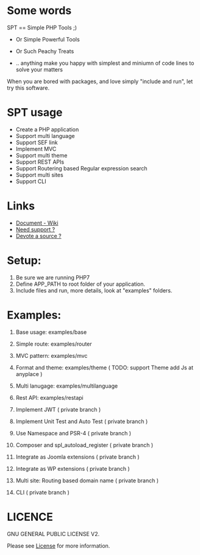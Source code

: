 # Some words

SPT == Simple PHP Tools ;)

- Or Simple Powerful Tools

- Or Such Peachy Treats

- .. anything make you happy with simplest and miniumn of code lines to solve your matters

When you are bored with packages, and love simply "include and run", let try this software.

# SPT usage

- Create a PHP application
- Support multi language
- Support SEF link
- Implement MVC
- Support multi theme
- Support REST APIs
- Support Routering based Regular expression search
- Support multi sites
- Support CLI

# Links

- [Document - Wiki](https://github.com/smpleader/spt/wiki/)
- [Need support ?](https://github.com/smpleader/spt/issues)
- [Devote a source ?](https://github.com/smpleader/spt/pulls)

# Setup:

1. Be sure we are running PHP7
1. Define APP_PATH to root folder of your application.
2. Include files and run, more details, look at "examples" folders.

# Examples:

1. Base usage: examples/base

2. Simple route: examples/router

3. MVC pattern: examples/mvc

4. Format and theme: examples/theme ( TODO: support Theme add Js at anyplace )

5. Multi lanugage: examples/multilanguage

6. Rest API: examples/restapi

7. Implement JWT ( private branch )

8. Implement Unit Test and Auto Test ( private branch )

9. Use Namespace and  PSR-4 ( private branch )

10. Composer and spl_autoload_register ( private branch )

11. Integrate as Joomla extensions ( private branch )

12. Integrate as WP extensions ( private branch )

13.  Multi site: Routing based domain name ( private branch )

14.  CLI ( private branch )


# LICENCE

GNU GENERAL PUBLIC LICENSE V2. 

Please see [License](https://www.gnu.org/licenses/old-licenses/gpl-2.0.en.html) for more information.